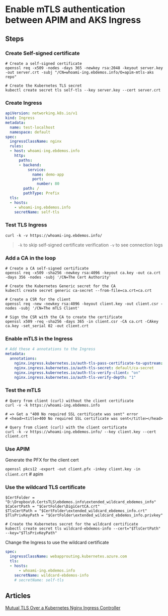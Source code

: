 # Enable mTLS authentication between APIM and AKS Ingress



## Steps

### Create Self-signed certificate

```pwsh
# Create a self-signed certificate
openssl req -x509 -nodes -days 365 -newkey rsa:2048 -keyout server.key -out server.crt -subj "/CN=whoami-ing.ebdemos.info/O=apim-mtls-aks repo"

# Create the Kubernetes TLS secret
kubectl create secret tls self-tls --key server.key --cert server.crt
```

### Create Ingress

```yaml
apiVersion: networking.k8s.io/v1
kind: Ingress
metadata:
  name: test-localhost
  namespace: default
spec:
  ingressClassName: nginx
  rules:
  - host: whoami-ing.ebdemos.info
    http:
      paths:
      - backend:
          service:
            name: demo-app
            port:
              number: 80
        path: /
        pathType: Prefix
  tls:
  - hosts:
    - whoami-ing.ebdemos.info
    secretName: self-tls
```

### Test TLS Ingress

```pwsh
curl -k -v https://whoami-ing.ebdemos.info/
```

> `-k` to skip self-signed certificate verification
> `-v` to see connection logs

### Add a CA in the loop

```pwsh
# Create a CA self-signed certificate
openssl req -x509 -sha256 -newkey rsa:4096 -keyout ca.key -out ca.crt -days 356 -nodes -subj '/CN=The Cert Authority'

# Create the Kubernetes Generic secret for the CA
kubectl create secret generic ca-secret --from-file=ca.crt=ca.crt

# Create a CSR for the client
openssl req -new -newkey rsa:4096 -keyout client.key -out client.csr -nodes -subj '/CN=The mTLS Client'

# Sign the CSR with the CA to create the certificate
openssl x509 -req -sha256 -days 365 -in client.csr -CA ca.crt -CAkey ca.key -set_serial 02 -out client.crt
```

### Enable mTLS in the Ingress

```yaml
# Add these 4 annotations to the Ingress
metadata:
  annotations:
    nginx.ingress.kubernetes.io/auth-tls-pass-certificate-to-upstream: "true"
    nginx.ingress.kubernetes.io/auth-tls-secret: default/ca-secret
    nginx.ingress.kubernetes.io/auth-tls-verify-client: "on"
    nginx.ingress.kubernetes.io/auth-tls-verify-depth: "1"
```

### Test the mTLS

```pwsh
# Query from client (curl) without the client certificate
curl -v -k https://whoami-ing.ebdemos.info

# => Get a "400 No required SSL certificate was sent" error
# <head><title>400 No required SSL certificate was sent</title></head>

# Query from client (curl) with the client certificate
curl -k -v https://whoami-ing.ebdemos.info/ --key client.key --cert client.crt
```

### Use APIM

Generate the PFX for the client cert

`openssl pkcs12 -export -out client.pfx -inkey client.key -in client.crt` # apim


### Use the wildcard TLS certificate

```pwsh
$CertFolder = "D:\Dropbox\0.CertsTLS\ebdemos.info\extended_wildcard_ebdemos_info"
$CaCertPath = "$CertFolder\DigiCertCA.crt"
$TlsCertPath = "$CertFolder\extended_wildcard_ebdemos_info.crt"
$TlsPrivKeyPath = "$CertFolder\extended_wildcard_ebdemos_info.privkey"

# Create the Kubernetes secret for the wildcard certificate
kubectl create secret tls wildcard-ebdemos-info --cert="$TlsCertPath" --key="$TlsPrivKeyPath"
```

Change the Ingress to use the wildcard certificate

```yaml
spec:
  ingressClassName: webapprouting.kubernetes.azure.com
  tls:
  - hosts:
      - whoami-ing.ebdemos.info
    secretName: wildcard-ebdemos-info
    # secretName: self-tls
```





## Articles

[Mutual TLS Over a Kubernetes Nginx Ingress Controller](https://earthly.dev/blog/mutual-tls-kubernetes-nginx-ingress-controller/)
